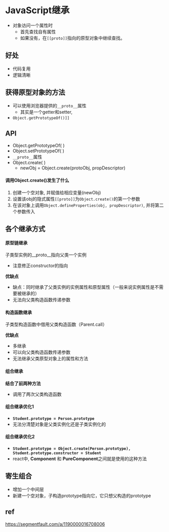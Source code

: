 # JavaScript继承

- 对象访问一个属性时
  - 首先查找自有属性
  - 如果没有，在`[[proto]]`指向的原型对象中继续查找。

## 好处

- 代码复用
- 逻辑清晰

## 获得原型对象的方法

- 可以使用浏览器提供的`__proto__`属性
  - 其实是一个getter和setter, 
- `Object.getPrototypeOf()]]`



## API

- Object.getPrototypeOf( )
- Object.setPrototypeOf( )
- `__proto__`属性
- Object.create( )
  - newObj = Object.create(protoObj, propDescriptor)



#### 调用Object.create()发生了什么

1. 创建一个空对象, 并赋值给相应变量(newObj)
2. 设置该obj的隐式属性`[[proto]]`为`Object.create()`的第一个参数
3. 在该对象上调用`Object.defineProperties(obj, propDescriptor)`, 并将第二个参数传入





## 各个继承方式



#### 原型链继承

子类型实例的__proto__指向父类一个实例

- 注意修正constructor的指向

**优缺点**

- 缺点：同时继承了父类实例的实例属性和原型属性（一般来说实例属性是不需要被继承的）
- 无法向父类构造函数传递参数



#### 构造函数继承

子类型构造函数中借用父类构造函数（Parent.call）



**优缺点**

- 多继承
- 可以向父类构造函数传递参数
- 无法继承父类原型对象上的属性和方法



#### 组合继承

**结合了前两种方法**

- 调用了两次父类构造函数



#### 组合继承优化1

- **`Student.prototype = Person.prototype`**
- 无法分清楚对象是父类实例化还是子类实例化的



#### 组合继承优化2

- **`Student.prototype = Object.create(Person.prototype), Student.prototype.constructor = Student`**
- react中, **Component** 和 **PureComponent**之间就是使用的这种方法

## 寄生组合

- 增加一个中间层
- 新建一个空对象，子构造prototype指向它，它只想父构造的prototype



## ref

https://segmentfault.com/a/1190000016708006